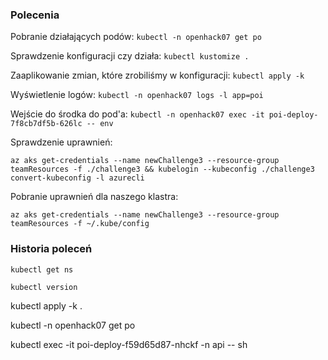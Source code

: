 ### Polecenia
Pobranie działających podów:
`kubectl -n openhack07 get po`

Sprawdzenie konfiguracji czy działa:
`kubectl kustomize .`

Zaaplikowanie zmian, które zrobiliśmy w konfiguracji:
`kubectl apply -k`

Wyświetlenie logów:
`kubectl -n openhack07 logs -l app=poi`

Wejście do środka do pod'a:
`kubectl -n openhack07 exec -it poi-deploy-7f8cb7df5b-626lc -- env`

Sprawdzenie uprawnień:
```
az aks get-credentials --name newChallenge3 --resource-group teamResources -f ./challenge3 && kubelogin --kubeconfig ./challenge3 convert-kubeconfig -l azurecli
```

Pobranie uprawnień dla naszego klastra:
```
az aks get-credentials --name newChallenge3 --resource-group teamResources -f ~/.kube/config
```

### Historia poleceń

```
kubectl get ns
```

```
kubectl version
```


kubectl apply -k .

kubectl -n openhack07 get po


kubectl exec -it poi-deploy-f59d65d87-nhckf -n api -- sh




